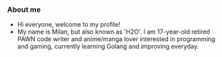 ### About me

<!--
**H2O-x/H2O-x** is a ✨ _special_ ✨ repository because its `README.md` (this file) appears on your GitHub profile.

Here are some ideas to get you started:

- 🔭 I’m currently working on ...
- 🌱 I’m currently learning ...
-->

- Hi everyone, welcome to my profile! 
- My name is Milan, but also known as 'H2O'. I am 17-year-old retired PAWN code writer and anime/manga lover interested in programming and gaming, currently learning Golang and improving everyday.
